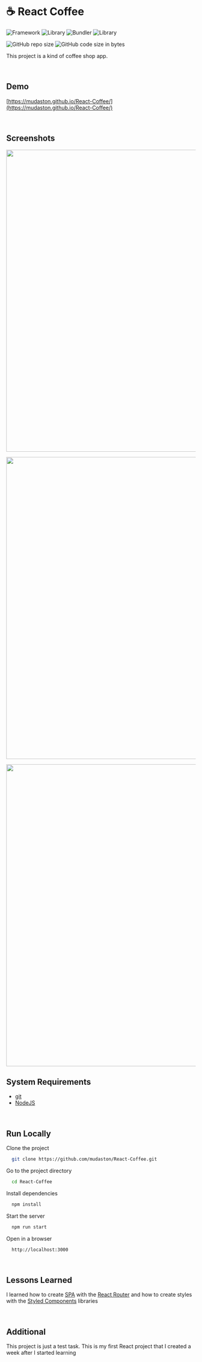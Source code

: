 # :coffee: React Coffee


<div>

![Framework](https://img.shields.io/badge/React-17.0.2-61DAFB?style=for-the-badge&logo=React)
![Library](https://img.shields.io/badge/React%20Router-6.2.1-CA4245?style=for-the-badge&logo=React%20Router)
![Bundler](https://img.shields.io/badge/Webpack-5.68.0-8DD6F9?style=for-the-badge&logo=Webpack)
![Library](https://img.shields.io/badge/Styled%20Components-5.3.3-DB7093?style=for-the-badge&logo=styled-components)

</div>

<div>

![GitHub repo size](https://img.shields.io/github/repo-size/mudaston/React-Coffee?style=for-the-badge)
![GitHub code size in bytes](https://img.shields.io/github/languages/code-size/mudaston/React-coffee?style=for-the-badge)

</div>

This project is a kind of coffee shop app.

<br/>

## Demo

[https://mudaston.github.io/React-Coffee/](https://mudaston.github.io/React-Coffee/)

<br/>

## Screenshots

<p align="center">
<img style="object-fit:contain;"
     src="https://user-images.githubusercontent.com/64277973/178553882-6f441a1a-6125-415d-8a82-be2c03917e80.png"
     width="800"
/>
</p>

<p align="center">
<img src="https://user-images.githubusercontent.com/64277973/178553721-c59abd7f-c311-46e5-99d6-b19a6e79b055.png"
     width="800"
/>
</p>

<p align="center">
<img src="https://user-images.githubusercontent.com/64277973/178554221-5300880e-a273-4b16-8e68-0366740d208d.png"
     width="800"
/>
</p>

## System Requirements

- [git](https://git-scm.com/)
- [NodeJS](https://nodejs.org/en/)

<br/>

## Run Locally

Clone the project

```bash
  git clone https://github.com/mudaston/React-Coffee.git
```

Go to the project directory

```bash
  cd React-Coffee
```

Install dependencies

```bash
  npm install
```

Start the server

```bash
  npm run start
```

Open in a browser

```bash
  http://localhost:3000
```

<br/>

## Lessons Learned

I learned how to create [SPA](https://en.wikipedia.org/wiki/Single-page_application) with the [React Router](https://reactrouter.com/) and how to create styles with the [Styled Components](https://styled-components.com/) libraries

<br/>

## Additional

This project is just a test task. This is my first React project that I created a week after I started learning
